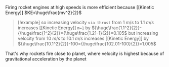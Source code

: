 Firing rocket engines at high speeds is more efficient 
because [[Kinetic Energy]] $KE=\huge\frac{mv^2}{2}$
> [!example]
> so increasing velocity `via thrust` from $1\ m/s$ to $1.1\ m/s$ 
> increases [[Kinetic Energy]] `m=1` by ${\huge\frac{1.1^2}{2}}-{\huge\frac{1^2}{2}}={\huge\frac{1.21-1}{2}}=0.105$
> but increasing velocity from $10\ m/s$ to $10.1\ m/s$
> increases [[Kinetic Energy]] by ${\huge\frac{10.1^2}{2}}-100={\huge\frac{102.01-100}{2}}=1.005$

That's why rockets fire close to planet, where velocity is highest
because of gravitational acceleration by the planet
